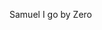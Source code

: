Samuel
I go by Zero                                          
<!---
zero-steal-01/zero-steal-01 is a ✨ special ✨ repository because its `README.md` (this file) appears on your GitHub profile.
You can click the Preview link to take a look at your changes.
--->
